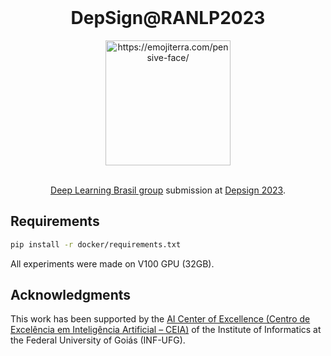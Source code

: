 <br />
<div align="center">
    <h1 align="center">DepSign@RANLP2023</h1>
    <img src="https://images.emojiterra.com/google/noto-emoji/unicode-15/color/svg/1f614.svg" alt="https://emojiterra.com/pensive-face/" width="200">
  
  <br />

  <br />
  
  [Deep Learning Brasil group](https://www.linkedin.com/company/inteligencia-artificial-deep-learning-brasil) submission at [Depsign 2023](https://sites.google.com/view/lt-edi-2023/tasks).
</div>

## Requirements

```bash
pip install -r docker/requirements.txt
```

All experiments were made on V100 GPU (32GB).

<!---##  Citation
```bibtex
@inproceedings{gomes2022deep,
  title={Deep learning brasil at absapt 2022: Portuguese transformer ensemble approaches},
  author={Gomes, JRS and Rodrigues, RC and Garcia, EAS and Junior, AFB and Silva, Diogo Fernandes Costa and Maia, Dyonnatan Ferreira},
  booktitle={Proceedings of the Iberian Languages Evaluation F{\'o}rum (IberLEF 2022), co-located with the 38th Conference of the Spanish Society for Natural Language Processing (SEPLN 2022), Online. CEUR. org},
  year={2022}
}
```--->

## Acknowledgments

This work has been supported by the [AI Center of Excellence (Centro de Excelência em Inteligência Artificial – CEIA)](https://www.linkedin.com/company/inteligencia-artificial-deep-learning-brasil) of the Institute of Informatics at the Federal University of Goiás (INF-UFG).
